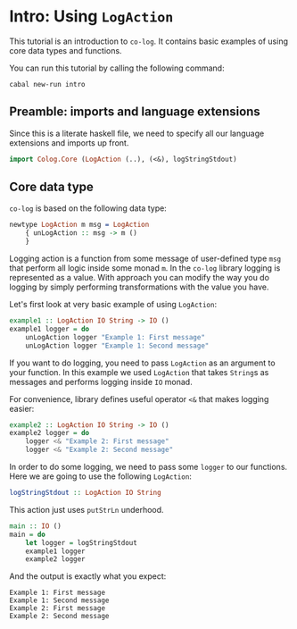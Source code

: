 # Intro: Using `LogAction`

This tutorial is an introduction to `co-log`. It contains basic examples of
using core data types and functions.

You can run this tutorial by calling the following command:

```shell
cabal new-run intro
```

## Preamble: imports and language extensions

Since this is a literate haskell file, we need to specify all our language
extensions and imports up front.

```haskell
import Colog.Core (LogAction (..), (<&), logStringStdout)
```

## Core data type

`co-log` is based on the following data type:

```idris
newtype LogAction m msg = LogAction
    { unLogAction :: msg -> m ()
    }
```

Logging action is a function from some message of user-defined type `msg` that
perform all logic inside some monad `m`. In the `co-log` library logging is represented as a
value. With approach you can modify the way you do logging by simply performing
transformations with the value you have.

Let's first look at very basic example of using `LogAction`:

```haskell
example1 :: LogAction IO String -> IO ()
example1 logger = do
    unLogAction logger "Example 1: First message"
    unLogAction logger "Example 1: Second message"
```

If you want to do logging, you need to pass `LogAction` as an argument to your
function. In this example we used `LogAction` that takes `String`s as messages
and performs logging inside `IO` monad.

For convenience, library defines useful operator `<&` that makes logging easier:

```haskell
example2 :: LogAction IO String -> IO ()
example2 logger = do
    logger <& "Example 2: First message"
    logger <& "Example 2: Second message"
```

In order to do some logging, we need to pass some `logger` to our functions.
Here we are going to use the following `LogAction`:

```idris
logStringStdout :: LogAction IO String
```

This action just uses `putStrLn` underhood.

```haskell
main :: IO ()
main = do
    let logger = logStringStdout
    example1 logger
    example2 logger
```

And the output is exactly what you expect:

```
Example 1: First message
Example 1: Second message
Example 2: First message
Example 2: Second message
```
